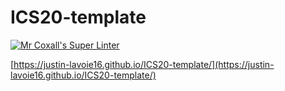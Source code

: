 # ICS20-template

[![Mr Coxall's Super Linter](https://github.com/Justin-Lavoie16/ICS20-template-/workflows/Mr%20Coxall's%20Super%20Linter/badge.svg)](https://github.com/Justin-Lavoie16/ICS20-template-/actions/)

[https://justin-lavoie16.github.io/ICS20-template/](https://justin-lavoie16.github.io/ICS20-template/)
